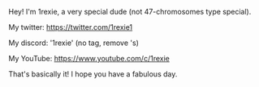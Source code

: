 Hey! I'm 1rexie, a very special dude (not 47-chromosomes type special).

My twitter: https://twitter.com/1rexie1

My discord: '1rexie' (no tag, remove 's)

My YouTube: https://www.youtube.com/c/1rexie

That's basically it! I hope you have a fabulous day.
